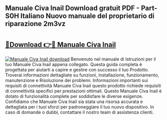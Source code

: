 ## Manuale Civa Inail Download gratuit PDF - Part-S0H Italiano Nuovo manuale del proprietario di riparazione 2m3vz

# <h2><a href="http://dfcyzi.blite.top/?on=Manuale+Civa+Inail">🔗Download 👉🔴 Manuale Civa Inail</a></h2>

[![Manuale Civa Inail download](https://i.imgur.com/lujVjoI.png)](http://dfcyzi.blite.top/?on=Manuale+Civa+Inail)
Benvenuto nel manuale di Istruzioni per il tuo Manuale Civa Inail appena collegato. Questa guida completa è progettata per aiutarti a capire e gestire con successo il tuo Prodotto. Troverai informazioni dettagliate su funzioni, installazione, funzionamento, manutenzione e Risoluzione dei problemi. Informazioni importanti sui requisiti di connettività Manuale Civa Inail questo prodotto richiede requisiti di connettività specifici per prestazioni ottimali. Questo Manuale Civa Inail è dotato di funzionalità complete per soddisfare le diverse esigenze. Confidiamo che Manuale Civa Inail sia stata una risorsa accurata e dettagliata per i tuoi sforzi per padroneggiare il tuo nuovo dispositivo. In caso di domande o dubbi, contattare il nostro team di assistenza clienti.
